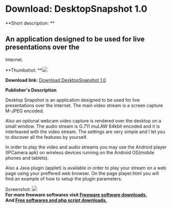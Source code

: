 # Download: DesktopSnapshot 1.0

**Short description: **

## An application designed to be used for live presentations over the
Internet.

  
**Thumbshot: **![](http://www.freewarefiles.com/screenshot/dsktpsnapshot_md.jpg)   
  
**Download link:** [Download DesktopSnapshot 1.0](http://freesoftwares.boysofts.com/DesktopSnapshot_program_82793.html)  
  

**Publisher's Description**  
  

Desktop Snapshot is an application designed to be used for live presentations
over the Internet. The main video stream is a screen capture M-JPEG encoded.

Also an optional webcam video capture is rendered over the desktop on a small
window. The audio stream is G.711 muLAW 64kbit encoded and it is interleaved
with the video stream. The settings are very simple and I let you to discover
all the features by yourself.

In order to play the video and audio streams you may use the Android player
(IPCamera.apk) on wireless devices running on the Android OS(mobile phones and
tablets).

Also a Java plugin (applet) is available in order to play your stream on a web
page using your preffered web browser. On the page player.html you will find
an example of how to setup the plugin parameters.

  
  
Screenshot: ![](http://www.freewarefiles.com/screenshot/dsktpsnapshot.jpg)  
**For more freeware softwares visit [Freeware software downloads.](http://freesoftwares.boysofts.com/)**   
**And [Free softwares and php script downloads.](http://www.boysofts.com/)**

